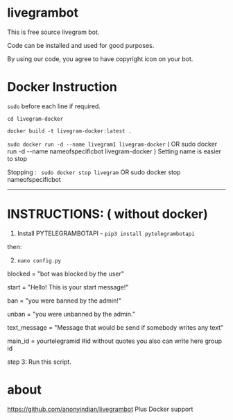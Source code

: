 # livegrambot
This is free source livegram bot.

Code can be installed and used for good purposes.

By using our code, you agree to have copyright icon on your bot.

# Docker Instruction

` sudo ` before each line if required. 

` cd livegram-docker `

` docker build -t livegram-docker:latest . `

` sudo docker run -d --name livegram1 livegram-docker `  ( OR sudo docker run -d --name nameofspecificbot livegram-docker )
Setting name is easier to stop

Stopping : `  sudo docker stop livegram `  OR  sudo docker stop nameofspecificbot

---

# INSTRUCTIONS: ( without docker)
1.  Install PYTELEGRAMBOTAPI - `pip3 install pytelegrambotapi`

then:

2. `nano config.py  `

blocked = "bot was blocked by the user"

start = "Hello! This is your start message!"

ban = "you were banned by the admin!"

unban = "you were unbanned by the admin."

text_message = "Message that would be send if somebody writes any text"

main_id = yourtelegramid #id without quotes you also can write here group id


step 3: Run this script.


# about
https://github.com/anonyindian/livegrambot Plus Docker support

